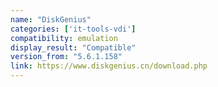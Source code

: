 ```yaml
---
name: "DiskGenius"
categories: ['it-tools-vdi']
compatibility: emulation
display_result: "Compatible"
version_from: "5.6.1.158"
link: https://www.diskgenius.cn/download.php
---
```

